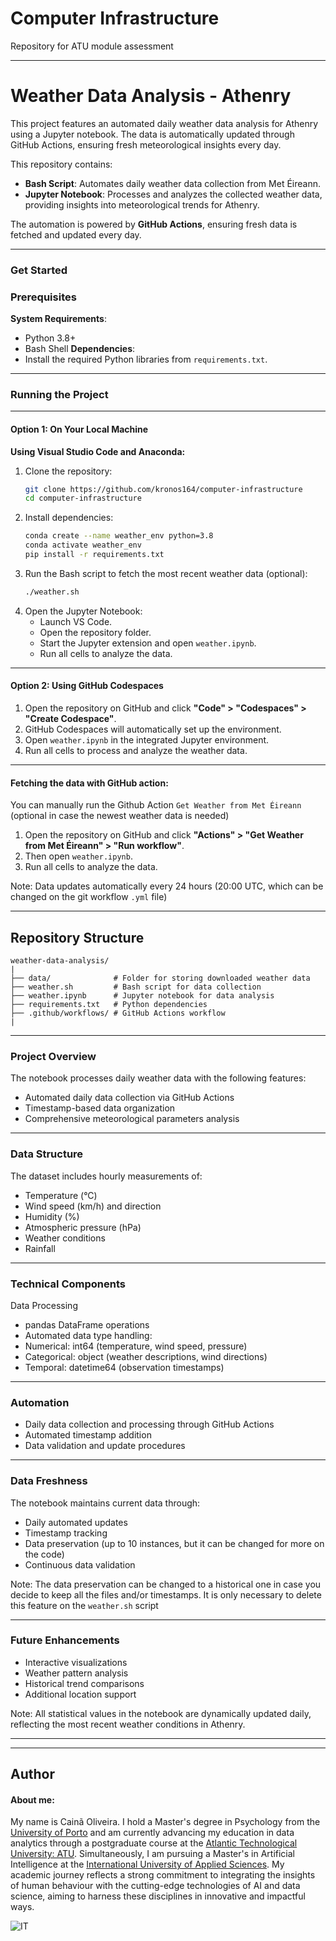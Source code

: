 # Computer Infrastructure

Repository for ATU module assessment

***

# **Weather Data Analysis - Athenry**

This project features an automated daily weather data analysis for Athenry using a Jupyter notebook. The data is automatically updated through GitHub Actions, ensuring fresh meteorological insights every day.

This repository contains:

- **Bash Script**: Automates daily weather data collection from Met Éireann.
- **Jupyter Notebook**: Processes and analyzes the collected weather data, providing insights into meteorological trends for Athenry.

The automation is powered by **GitHub Actions**, ensuring fresh data is fetched and updated every day.

---

### Get Started

### Prerequisites

**System Requirements**:
   - Python 3.8+
   - Bash Shell
**Dependencies**:
   - Install the required Python libraries from `requirements.txt`.

---

### Running the Project

---

#### Option 1: On Your Local Machine

**Using Visual Studio Code and Anaconda:**

1. Clone the repository:
   ```bash
   git clone https://github.com/kronos164/computer-infrastructure
   cd computer-infrastructure
   ```
2. Install dependencies:
   ```bash
   conda create --name weather_env python=3.8
   conda activate weather_env
   pip install -r requirements.txt
   ```
3. Run the Bash script to fetch the most recent weather data (optional):
   ```bash
   ./weather.sh
   ```
4. Open the Jupyter Notebook:
   - Launch VS Code.
   - Open the repository folder.
   - Start the Jupyter extension and open `weather.ipynb`.
   - Run all cells to analyze the data.

---

#### Option 2: Using GitHub Codespaces

1. Open the repository on GitHub and click **"Code" > "Codespaces" > "Create Codespace"**.
2. GitHub Codespaces will automatically set up the environment.
3. Open `weather.ipynb` in the integrated Jupyter environment.
4. Run all cells to process and analyze the weather data.

---

#### Fetching the data with GitHub action:

You can manually run the Github Action `Get Weather from Met Éireann` (optional in case the newest weather data is needed)

1. Open the repository on GitHub and click **"Actions" > "Get Weather from Met Éireann" > "Run workflow"**.
2. Then open `weather.ipynb`.
3. Run all cells to analyze the data.

Note: Data updates automatically every 24 hours (20:00 UTC, which can be changed on the git workflow `.yml` file)

---

## Repository Structure

```
weather-data-analysis/
|
├── data/              # Folder for storing downloaded weather data
├── weather.sh         # Bash script for data collection
├── weather.ipynb      # Jupyter notebook for data analysis
├── requirements.txt   # Python dependencies
├── .github/workflows/ # GitHub Actions workflow
|
```

---

### Project Overview

The notebook processes daily weather data with the following features:
* Automated daily data collection via GitHub Actions
* Timestamp-based data organization
* Comprehensive meteorological parameters analysis

---

### Data Structure

The dataset includes hourly measurements of:
* Temperature (°C)
* Wind speed (km/h) and direction
* Humidity (%)
* Atmospheric pressure (hPa)
* Weather conditions
* Rainfall

---

### Technical Components

Data Processing
* pandas DataFrame operations
* Automated data type handling:
* Numerical: int64 (temperature, wind speed, pressure)
* Categorical: object (weather descriptions, wind directions)
* Temporal: datetime64 (observation timestamps)

---

### Automation

* Daily data collection and processing through GitHub Actions
* Automated timestamp addition
* Data validation and update procedures

---

### Data Freshness

The notebook maintains current data through:
* Daily automated updates
* Timestamp tracking
* Data preservation (up to 10 instances, but it can be changed for more on the code)
* Continuous data validation

Note: The data preservation can be changed to a historical one in case you decide to keep all the files and/or timestamps. It is only necessary to delete this feature on the `weather.sh` script

---

### Future Enhancements

* Interactive visualizations
* Weather pattern analysis
* Historical trend comparisons
* Additional location support

Note: All statistical values in the notebook are dynamically updated daily, reflecting the most recent weather conditions in Athenry.


---
---

## Author


#### About me:

My name is Cainã Oliveira. I hold a Master's degree in Psychology from the [University of Porto](https://www.up.pt/portal/en/) and am currently advancing my education in data analytics through a postgraduate course at the [Atlantic Technological University: ATU](https://www.atu.ie/). Simultaneously, I am pursuing a Master's in Artificial Intelligence at the [International University of Applied Sciences](https://www.iu.org/). My academic journey reflects a strong commitment to integrating the insights of human behaviour with the cutting-edge technologies of AI and data science, aiming to harness these disciplines in innovative and impactful ways.

![IT](https://erp.today/wp-content/uploads/2022/12/Artificial_Intelligence-2048x1024.jpg)
